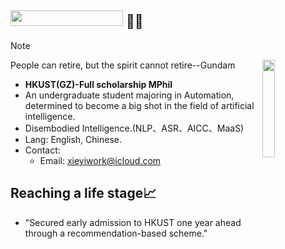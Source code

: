  ## <img width="180" height="25" src="https://glitch-art.vercel.app/api/simple?word=Hi%20I'm%20Shine&font=Doto" /> 🖖🏻

> [!NOTE]
> People can retire, but the spirit cannot retire--Gundam
> <img src="https://blog.246612.xyz/content/2025/06/gundam-arts.gif" width="20%" align="right">

- **HKUST(GZ)-Full scholarship MPhil**
- An undergraduate student majoring in Automation​, determined to become a big shot in the field of artificial intelligence.
- Disembodied Intelligence.(NLP、ASR、AICC、MaaS)
- Lang: English, Chinese.
- Contact:
	- Email: [xieyiwork@icloud.com](mailto:xieyiwork@icloud.com)

## **Reaching a life stage**📈
- ​"Secured early admission to HKUST one year ahead through a recommendation-based scheme."​
